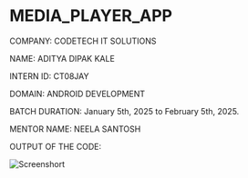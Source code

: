 # MEDIA_PLAYER_APP

COMPANY: CODETECH IT SOLUTIONS

NAME: ADITYA DIPAK KALE

INTERN ID: CT08JAY

DOMAIN: ANDROID DEVELOPMENT

BATCH DURATION: January 5th, 2025 to February 5th, 2025.

MENTOR NAME: NEELA SANTOSH

OUTPUT OF THE CODE:


![Screenshort](https://github.com/user-attachments/assets/5cc094e6-b8e0-49b1-8bf3-24fe97c78e6b)





